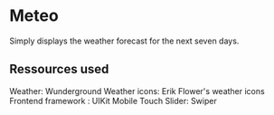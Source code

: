 # Meteo

Simply displays the weather forecast for the next seven days.

## Ressources used

Weather: Wunderground
Weather icons: Erik Flower's weather icons
Frontend framework : UIKit
Mobile Touch Slider: Swiper
